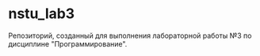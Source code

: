 # nstu_lab3
Репозиторий, созданный для выполнения лабораторной работы №3 по дисциплине "Программирование".
